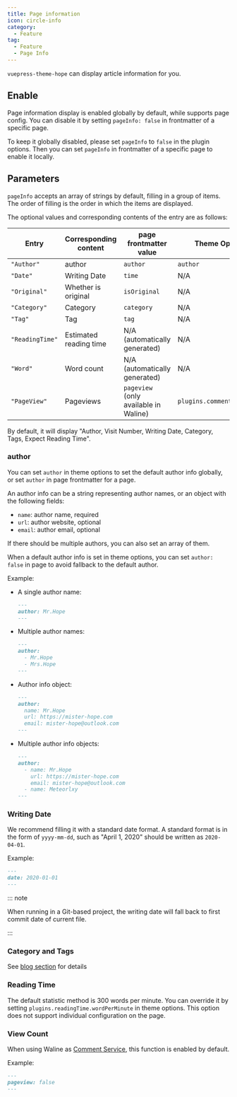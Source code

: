 ```yaml
---
title: Page information
icon: circle-info
category:
  - Feature
tag:
  - Feature
  - Page Info
---
```


`vuepress-theme-hope` can display article information for you.

<!-- more -->

## Enable

Page information display is enabled globally by default, while supports page config. You can disable it by setting `pageInfo: false` in frontmatter of a specific page.

To keep it globally disabled, please set `pageInfo` to `false` in the plugin options. Then you can set `pageInfo` in frontmatter of a specific page to enable it locally.

## Parameters <Badge text="Support page config" />

`pageInfo` accepts an array of strings by default, filling in a group of items. The order of filling is the order in which the items are displayed.

The optional values and corresponding contents of the entry are as follows:

| Entry           | Corresponding content  | page frontmatter value                | Theme Options              |
| --------------- | ---------------------- | ------------------------------------- | -------------------------- |
| `"Author"`      | author                 | `author`                              | `author`                   |
| `"Date"`        | Writing Date           | `time`                                | N/A                        |
| `"Original"`    | Whether is original    | `isOriginal`                          | N/A                        |
| `"Category"`    | Category               | `category`                            | N/A                        |
| `"Tag"`         | Tag                    | `tag`                                 | N/A                        |
| `"ReadingTime"` | Estimated reading time | N/A (automatically generated)         | N/A                        |
| `"Word"`        | Word count             | N/A (automatically generated)         | N/A                        |
| `"PageView"`    | Pageviews              | `pageview` (only available in Waline) | `plugins.comment.pageview` |

By default, it will display "Author, Visit Number, Writing Date, Category, Tags, Expect Reading Time".

### author <Badge text="Support page config" />

You can set `author` in theme options to set the default author info globally, or set `author` in page frontmatter for a page.

An author info can be a string representing author names, or an object with the following fields:

- `name`: author name, required
- `url`: author website, optional
- `email`: author email, optional

If there should be multiple authors, you can also set an array of them.

When a default author info is set in theme options, you can set `author: false` in page to avoid fallback to the default author.

Example:

- A single author name:

  ```md
  ---
  author: Mr.Hope
  ---
  ```

- Multiple author names:

  ```md
  ---
  author:
    - Mr.Hope
    - Mrs.Hope
  ---
  ```

- Author info object:

  ```md
  ---
  author:
    name: Mr.Hope
    url: https://mister-hope.com
    email: mister-hope@outlook.com
  ---
  ```

- Multiple author info objects:

  ```md
  ---
  author:
    - name: Mr.Hope
      url: https://mister-hope.com
      email: mister-hope@outlook.com
    - name: Meteorlxy
  ---
  ```

### Writing Date

We recommend filling it with a standard date format. A standard format is in the form of `yyyy-mm-dd`, such as "April 1, 2020" should be written as `2020-04-01`.

Example:

```md
---
date: 2020-01-01
---
```

::: note

When running in a Git-based project, the writing date will fall back to first commit date of current file.

:::

### Category and Tags

See [blog section](../blog/category-and-tags.md) for details

### Reading Time

The default statistic method is 300 words per minute. You can override it by setting `plugins.readingTime.wordPerMinute` in theme options. This option does not support individual configuration on the page.

### View Count <Badge text="Support page config" />

When using Waline as [Comment Service](comment.md), this function is enabled by default.

Example:

```md
---
pageview: false
---
```

